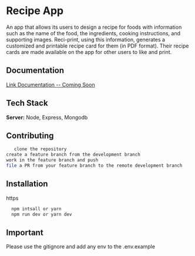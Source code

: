 
# Recipe App

 An app that allows its users to design a recipe for foods with information such as the name of the food, the ingredients, cooking instructions, and supporting images. Reci-print, using this information, generates a customized and printable recipe card for them (in PDF format). Their recipe cards are made available on the app for other users to like and print.



## Documentation

[Link Documentation -- Coming Soon](https://c)


## Tech Stack

**Server:** Node, Express, Mongodb


## Contributing

```bash
   clone the repository
create a feature branch from the development branch
work in the feature branch and push
file a PR from your feature branch to the remote development branch
```
## Installation
https 
```bash
  npm intsall or yarn 
  npm run dev or yarn dev
```
    
## Important 
Please use the gitignore and add any env to the .env.example 
